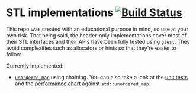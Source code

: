 # STL implementations  [![Build Status](https://travis-ci.com/amarin15/stl_implementations.svg?token=Sixm9dAdgNAi8nS7fenD&branch=master)](https://travis-ci.com/amarin15/stl_implementations)

This repo was created with an educational purpose in mind, so use at your own risk. That being said, the header-only implementations cover most of their STL interfaces and their APIs have been fully tested using `gtest`. They avoid complexities such as allocators or hints so that they're easier to follow.

Currently implemented:
- [`unordered_map`](https://github.com/amarin15/stl_implementations/blob/master/include/si_unordered_map.h) using chaining. You can also take a look at the [unit tests](https://github.com/amarin15/stl_implementations/blob/master/unit_tests/unordered_map_test.cpp) and the [performance chart](https://amarin15.github.io/stl_implementations/hash_maps_performance.html) against  `std::unordered_map`.
